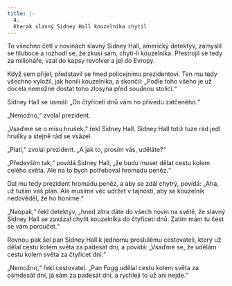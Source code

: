 ```yaml
---
title: |-
  4.
  Kterak slavný Sidney Hall kouzelníka chytil
---
```


To všechno četl v novinách slavný Sidney Hall, americký detektýv, zamyslil se hluboce a rozhodl se, že zkusí sám, chytí-li kouzelníka. Přestrojil se tedy za milionáře, vzal do kapsy revolver a jel do Evropy.

Když sem přijel, představil se hned policejnímu prezidentovi. Ten mu tedy všechno vyložil, jak honili kouzelníka, a skončil: „Podle toho všeho je už docela nemožné dostat toho zlosyna před soudnou stolici.“

Sidney Hall se usmál: „Do čtyřiceti dnů vám ho přivedu zatčeného.“

„Nemožno,“ zvolal prezident.

„Vsaďme se o mísu hrušek,“ řekl Sidney Hall. Sidney Hall totiž tuze rád jedl hrušky a stejně rád se vsázel.

„Platí,“ zvolal prezident. „A jak to, prosím vás, uděláte?“

„Především tak,“ povídá Sidney Hall, „že budu muset dělat cestu kolem celého světa. Ale na to bych potřeboval hromadu peněz.“

Dal mu tedy prezident hromadu peněz, a aby se zdál chytrý, povídá: „Aha, už tuším váš plán. Ale musíme věc udržet v tajnosti, aby se kouzelník nedověděl, že ho honíme.“

„Naopak,“ řekl detektýv, „hned zítra dáte do všech novin na světě, že slavný Sidney Hall se zavázal chytit kouzelníka do čtyřiceti dnů. Zatím mám tu čest se vám poroučet.“

Rovnou pak šel pan Sidney Hall k jednomu proslulému cestovateli, který už dělal cestu kolem světa za padesát dní, a povídá: „Vsaďme se, že udělám cestu kolem světa za čtyřicet dní.“

„Nemožno,“ řekl cestovatel. „Pan Fogg udělal cestu kolem světa za osmdesát dní, já sám za padesát dní, a rychleji to už ani nejde.“
